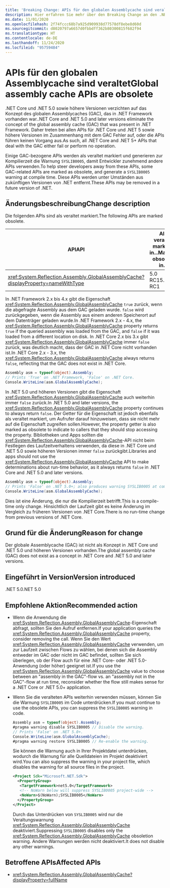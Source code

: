 ```yaml
---
title: 'Breaking Change: APIs für den globalen Assemblycache sind veraltet'
description: Hier erfahren Sie mehr über den Breaking Change an den .NET-Kernbibliotheken in .NET 5.0, der sich auf GAC-APIs bezieht, die früher entweder fehlschlugen oder keinen Vorgang ausführten.
ms.date: 11/01/2020
ms.openlocfilehash: 2f74fccc68b7a925d909938d77578df8ebe8d60d
ms.sourcegitcommit: d8020797a6657d0fbbdff362b80300815f682f94
ms.translationtype: HT
ms.contentlocale: de-DE
ms.lasthandoff: 11/24/2020
ms.locfileid: "95759484"
---
```

# <a name="global-assembly-cache-apis-are-obsolete"></a><span data-ttu-id="34a66-103">APIs für den globalen Assemblycache sind veraltet</span><span class="sxs-lookup"><span data-stu-id="34a66-103">Global assembly cache APIs are obsolete</span></span>

<span data-ttu-id="34a66-104">.NET Core und .NET 5.0 sowie höhere Versionen verzichten auf das Konzept des globalen Assemblycaches (GAC), das in .NET Framework vorhanden war.</span><span class="sxs-lookup"><span data-stu-id="34a66-104">.NET Core and .NET 5.0 and later versions eliminate the concept of the global assembly cache (GAC) that was present in .NET Framework.</span></span> <span data-ttu-id="34a66-105">Daher treten bei allen APIs für .NET Core und .NET 5 sowie höhere Versionen im Zusammenhang mit dem GAC Fehler auf, oder die APIs führen keinen Vorgang aus.</span><span class="sxs-lookup"><span data-stu-id="34a66-105">As such, all .NET Core and .NET 5+ APIs that deal with the GAC either fail or perform no operation.</span></span>

<span data-ttu-id="34a66-106">Einige GAC-bezogene APIs werden als veraltet markiert und generieren zur Kompilierzeit die Warnung `SYSLIB0005`, damit Entwickler zunehmend andere APIs verwenden.</span><span class="sxs-lookup"><span data-stu-id="34a66-106">To help steer developers away from these APIs, some GAC-related APIs are marked as obsolete, and generate a `SYSLIB0005` warning at compile time.</span></span> <span data-ttu-id="34a66-107">Diese APIs werden unter Umständen aus zukünftigen Versionen von .NET entfernt.</span><span class="sxs-lookup"><span data-stu-id="34a66-107">These APIs may be removed in a future version of .NET.</span></span>

## <a name="change-description"></a><span data-ttu-id="34a66-108">Änderungsbeschreibung</span><span class="sxs-lookup"><span data-stu-id="34a66-108">Change description</span></span>

<span data-ttu-id="34a66-109">Die folgenden APIs sind als veraltet markiert.</span><span class="sxs-lookup"><span data-stu-id="34a66-109">The following APIs are marked obsolete.</span></span>

| <span data-ttu-id="34a66-110">API</span><span class="sxs-lookup"><span data-stu-id="34a66-110">API</span></span> | <span data-ttu-id="34a66-111">Als veraltet markiert in...</span><span class="sxs-lookup"><span data-stu-id="34a66-111">Marked obsolete in...</span></span> |
| - | - |
| <xref:System.Reflection.Assembly.GlobalAssemblyCache?displayProperty=nameWithType> | <span data-ttu-id="34a66-112">5.0 RC1</span><span class="sxs-lookup"><span data-stu-id="34a66-112">5.0 RC1</span></span> |

<span data-ttu-id="34a66-113">In .NET Framework 2.x bis 4.x gibt die Eigenschaft <xref:System.Reflection.Assembly.GlobalAssemblyCache> `true` zurück, wenn die abgefragte Assembly aus dem GAC geladen wurde. `false` wird zurückgegeben, wenn die Assembly aus einem anderen Speicherort auf dem Datenträger geladen wurde.</span><span class="sxs-lookup"><span data-stu-id="34a66-113">In .NET Framework 2.x - 4.x, the <xref:System.Reflection.Assembly.GlobalAssemblyCache> property returns `true` if the queried assembly was loaded from the GAC, and `false` if it was loaded from a different location on disk.</span></span> <span data-ttu-id="34a66-114">In .NET Core 2.x bis 3.x gibt <xref:System.Reflection.Assembly.GlobalAssemblyCache> immer `false` zurück, was deutlich macht, dass der GAC in .NET Core nicht vorhanden ist.</span><span class="sxs-lookup"><span data-stu-id="34a66-114">In .NET Core 2.x - 3.x, the <xref:System.Reflection.Assembly.GlobalAssemblyCache> always returns `false`, reflecting that the GAC does not exist in .NET Core.</span></span>

```csharp
Assembly asm = typeof(object).Assembly;
// Prints 'True' on .NET Framework, 'False' on .NET Core.
Console.WriteLine(asm.GlobalAssemblyCache);
```

<span data-ttu-id="34a66-115">In .NET 5.0 und höheren Versionen gibt die Eigenschaft <xref:System.Reflection.Assembly.GlobalAssemblyCache> auch weiterhin immer `false` zurück.</span><span class="sxs-lookup"><span data-stu-id="34a66-115">In .NET 5.0 and later versions, the <xref:System.Reflection.Assembly.GlobalAssemblyCache> property continues to always return `false`.</span></span> <span data-ttu-id="34a66-116">Der Getter für die Eigenschaft ist jedoch ebenfalls als veraltet markiert, um Aufrufer darauf hinzuweisen, dass sie nicht mehr auf die Eigenschaft zugreifen sollen.</span><span class="sxs-lookup"><span data-stu-id="34a66-116">However, the property getter is also marked as obsolete to indicate to callers that they should stop accessing the property.</span></span> <span data-ttu-id="34a66-117">Bibliotheken und Apps sollten die <xref:System.Reflection.Assembly.GlobalAssemblyCache>-API nicht beim Festlegen des Laufzeitverhaltens verwenden, da diese in .NET Core und .NET 5.0 sowie höheren Versionen immer `false` zurückgibt.</span><span class="sxs-lookup"><span data-stu-id="34a66-117">Libraries and apps should not use the <xref:System.Reflection.Assembly.GlobalAssemblyCache> API to make determinations about run-time behavior, as it always returns `false` in .NET Core and .NET 5.0 and later versions.</span></span>

```csharp
Assembly asm = typeof(object).Assembly;
// Prints 'False' on .NET 5.0+; also produces warning SYSLIB0005 at compile time.
Console.WriteLine(asm.GlobalAssemblyCache);
```

<span data-ttu-id="34a66-118">Dies ist eine Änderung, die nur die Kompilierzeit betrifft.</span><span class="sxs-lookup"><span data-stu-id="34a66-118">This is a compile-time only change.</span></span> <span data-ttu-id="34a66-119">Hinsichtlich der Laufzeit gibt es keine Änderung im Vergleich zu früheren Versionen von .NET Core.</span><span class="sxs-lookup"><span data-stu-id="34a66-119">There is no run-time change from previous versions of .NET Core.</span></span>

## <a name="reason-for-change"></a><span data-ttu-id="34a66-120">Grund für die Änderung</span><span class="sxs-lookup"><span data-stu-id="34a66-120">Reason for change</span></span>

<span data-ttu-id="34a66-121">Der globale Assemblycache (GAC) ist nicht als Konzept in .NET Core und .NET 5.0 und höheren Versionen vorhanden.</span><span class="sxs-lookup"><span data-stu-id="34a66-121">The global assembly cache (GAC) does not exist as a concept in .NET Core and .NET 5.0 and later versions.</span></span>

## <a name="version-introduced"></a><span data-ttu-id="34a66-122">Eingeführt in Version</span><span class="sxs-lookup"><span data-stu-id="34a66-122">Version introduced</span></span>

<span data-ttu-id="34a66-123">.NET 5.0</span><span class="sxs-lookup"><span data-stu-id="34a66-123">.NET 5.0</span></span>

## <a name="recommended-action"></a><span data-ttu-id="34a66-124">Empfohlene Aktion</span><span class="sxs-lookup"><span data-stu-id="34a66-124">Recommended action</span></span>

- <span data-ttu-id="34a66-125">Wenn die Anwendung die <xref:System.Reflection.Assembly.GlobalAssemblyCache>-Eigenschaft abfragt, sollten Sie den Aufruf entfernen.</span><span class="sxs-lookup"><span data-stu-id="34a66-125">If your application queries the <xref:System.Reflection.Assembly.GlobalAssemblyCache> property, consider removing the call.</span></span> <span data-ttu-id="34a66-126">Wenn Sie den Wert <xref:System.Reflection.Assembly.GlobalAssemblyCache> verwenden, um zur Laufzeit zwischen Flows zu wählen, bei denen sich die Assembly entweder im GAC oder nicht im GAC befindet, sollten Sie sich überlegen, ob der Flow auch für eine .NET Core- oder .NET 5.0-Anwendung (oder höher) geeignet ist.</span><span class="sxs-lookup"><span data-stu-id="34a66-126">If you use the <xref:System.Reflection.Assembly.GlobalAssemblyCache> value to choose between an "assembly in the GAC"-flow vs. an "assembly not in the GAC"-flow at run time, reconsider whether the flow still makes sense for a .NET Core or .NET 5.0+ application.</span></span>

- <span data-ttu-id="34a66-127">Wenn Sie die veralteten APIs weiterhin verwenden müssen, können Sie die Warnung `SYSLIB0005` im Code unterdrücken.</span><span class="sxs-lookup"><span data-stu-id="34a66-127">If you must continue to use the obsolete APIs, you can suppress the `SYSLIB0005` warning in code.</span></span>

  ```csharp
  Assembly asm = typeof(object).Assembly;
  #pragma warning disable SYSLIB0005 // Disable the warning.
  // Prints 'False' on .NET 5.0+.
  Console.WriteLine(asm.GlobalAssemblyCache);
  #pragma warning restore SYSLIB0005 // Re-enable the warning.
  ```

  <span data-ttu-id="34a66-128">Sie können die Warnung auch in Ihrer Projektdatei unterdrücken, wodurch die Warnung für alle Quelldateien im Projekt deaktiviert wird.</span><span class="sxs-lookup"><span data-stu-id="34a66-128">You can also suppress the warning in your project file, which disables the warning for all source files in the project.</span></span>

  ```xml
  <Project Sdk="Microsoft.NET.Sdk">
    <PropertyGroup>
     <TargetFramework>net5.0</TargetFramework>
     <!-- NoWarn below will suppress SYSLIB0005 project-wide -->
     <NoWarn>$(NoWarn);SYSLIB0005</NoWarn>
    </PropertyGroup>
  </Project>
  ```

  <span data-ttu-id="34a66-129">Durch das Unterdrücken von `SYSLIB0005` wird nur die Veraltungswarnung <xref:System.Reflection.Assembly.GlobalAssemblyCache> deaktiviert.</span><span class="sxs-lookup"><span data-stu-id="34a66-129">Suppressing `SYSLIB0005` disables only the <xref:System.Reflection.Assembly.GlobalAssemblyCache> obsoletion warning.</span></span> <span data-ttu-id="34a66-130">Andere Warnungen werden nicht deaktiviert.</span><span class="sxs-lookup"><span data-stu-id="34a66-130">It does not disable any other warnings.</span></span>

## <a name="affected-apis"></a><span data-ttu-id="34a66-131">Betroffene APIs</span><span class="sxs-lookup"><span data-stu-id="34a66-131">Affected APIs</span></span>

- <xref:System.Reflection.Assembly.GlobalAssemblyCache?displayProperty=fullName>

<!--

### Category

Core .NET libraries

### Affected APIs

- `P:System.Reflection.Assembly.GlobalAssemblyCache`

-->
